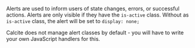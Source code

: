Alerts are used to inform users of state changes, errors, or successful actions. Alerts are only visible if they have the `is-active` class. Without as `is-active` class, the alert will be set to `display: none;`

Calcite does not manage alert classes by default - you will have to write your own JavaScript handlers for this.

